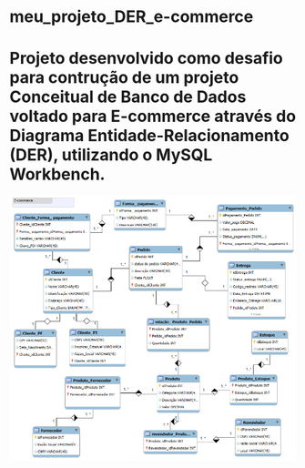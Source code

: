 # meu_projeto_DER_e-commerce

# Projeto desenvolvido como desafio para contrução de um projeto Conceitual de Banco de Dados voltado para E-commerce através do Diagrama Entidade-Relacionamento (DER), utilizando o MySQL Workbench.

<img src="https://github.com/lipenspereira39/meu_projeto_DER_e-commerce/blob/main/E-Commerce.png" alt="Modelo DER E-commerce">
